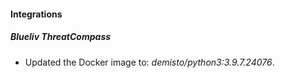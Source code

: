 #### Integrations
##### Blueliv ThreatCompass
- Updated the Docker image to: *demisto/python3:3.9.7.24076*.
